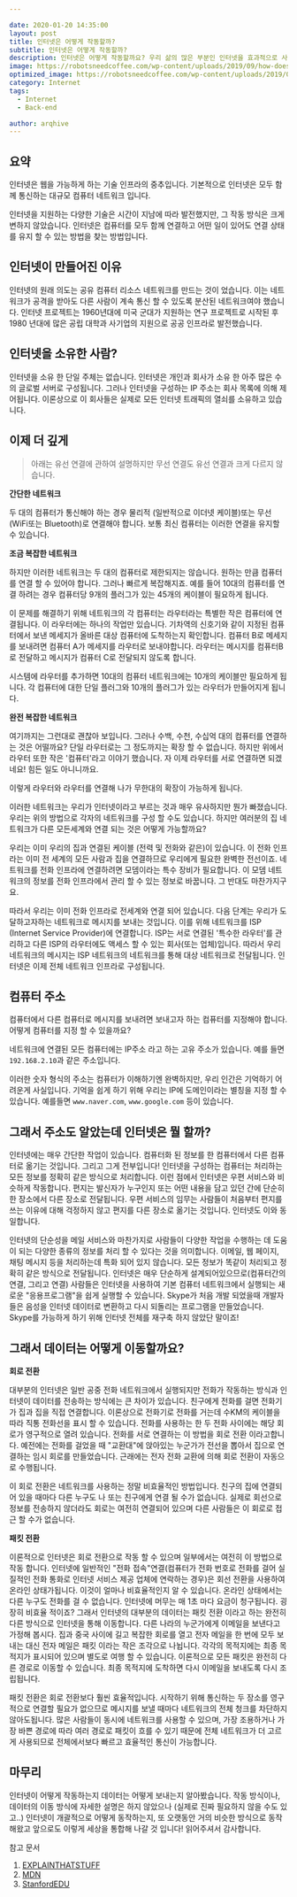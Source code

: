 ```yaml
---

date: 2020-01-20 14:35:00
layout: post
title: 인터넷은 어떻게 작동할까?
subtitle: 인터넷은 어떻게 작동할까?
description: 인터넷은 어떻게 작동할까요? 우리 삶의 많은 부분인 인터넷을 효과적으로 사용하게 위해 충분히 이해해 봅시다.
image: https://robotsneedcoffee.com/wp-content/uploads/2019/09/how-does-the-internet-work.jpg
optimized_image: https://robotsneedcoffee.com/wp-content/uploads/2019/09/how-does-the-internet-work.jpg
category: Internet
tags:
  - Internet
  - Back-end

author: arqhive
---
```


## 요약

인터넷은 웹을 가능하게 하는 기술 인프라의 중추입니다. 기본적으로 인터넷은 모두 함께 통신하는 대규모 컴퓨터 네트워크 입니다.

인터넷을 지원하는 다양한 기술은 시간이 지남에 따라 발전했지만, 그 작동 방식은 크게 변하지 않았습니다. 인터넷은 컴퓨터를 모두 함께 연결하고 어떤 일이 있어도 연결 상태를 유지 할 수 있는 방법을 찾는 방법입니다.

## 인터넷이 만들어진 이유

인터넷의 원래 의도는 공유 컴퓨터 리소스 네트워크를 만드는 것이 었습니다. 이는 네트워크가 공격을 받아도 다른 사람이 계속 통신 할 수 있도록 분산된 네트워크여야 했습니다. 인터넷 프로젝트는 1960년대에 미국 군대가 지원하는 연구 프로젝트로 시작된 후 1980 년대에 많은 공립 대학과 사기업의 지원으로 공공 인프라로 발전했습니다.

## 인터넷을 소유한 사람?

인터넷을 소유 한 단일 주체는 없습니다. 인터넷은 개인과 회사가 소유 한 아주 많은 수의 글로벌 서버로 구성됩니다. 그러나 인터넷을 구성하는 IP 주소는 회사 목록에 의해 제어됩니다. 이론상으로 이 회사들은 실제로 모든 인터넷 트래픽의 열쇠를 소유하고 있습니다.

## 이제 더 깊게

> 아래는 유선 연결에 관하여 설명하지만 무선 연결도 유선 연결과 크게 다르지 않습니다.

**간단한 네트워크**

두 대의 컴퓨터가 통신해야 하는 경우 물리적 (일반적으로 이더넷 케이블)또는 무선(WiFi또는 Bluetooth)로 연결해야 합니다. 보통 최신 컴퓨터는 이러한 연결을 유지할 수 있습니다.

**조금 복잡한 네트워크**

하지만 이러한 네트워크는 두 대의 컴퓨터로 제한되지는 않습니다. 원하는 만큼 컴퓨터를 연결 할 수 있어야 합니다. 그러나 빠르게 복잡해지죠. 예를 들어 10대의 컴퓨터를 연결 하려는 경우 컴퓨터당 9개의 플러그가 있는 45개의 케이블이 필요하게 됩니다.

이 문제를 해결하기 위해 네트워크의 각 컴퓨터는 라우터라는 특별한 작은 컴퓨터에 연결됩니다. 이 라우터에는 하나의 작업만 있습니다. 기차역의 신호기와 같이 지정된 컴퓨터에서 보낸 메세지가 올바른 대상 컴퓨터에 도착하는지 확인합니다. 컴퓨터 B로 메세지를 보내려면 컴퓨터 A가 메세지를 라우터로 보내야합니다. 라우터는 메시지를 컴퓨터B로 전달하고 메시지가 컴퓨터 C로 전달되지 않도록 합니다.

시스템에 라우터를 추가하면 10대의 컴퓨터 네트워크에는 10개의 케이블만 필요하게 됩니다. 각 컴퓨터에 대한 단일 플러그와 10개의 플러그가 있는 라우터가 만들어지게 됩니다.

**완전 복잡한 네트워크**

여기까지는 그런대로 괜찮아 보입니다. 그러나 수백, 수천, 수십억 대의 컴퓨터를 연결하는 것은 어떨까요? 단일 라우터로는 그 정도까지는 확장 할 수 없습니다. 하지만 위에서 라우터 또한 작은 '컴퓨터'라고 이야기 했습니다. 자 이제 라우터를 서로 연결하면 되겠네요! 힘든 일도 아니니까요.

이렇게 라우터와 라우터를 연결해 나가 무한대의 확장이 가능하게 됩니다.

이러한 네트워크는 우리가 인터넷이라고 부르는 것과 매우 유사하지만 뭔가 빠졌습니다. 우리는 위의 방법으로 각자의 네트워크를 구성 할 수도 있습니다. 하지만 여러분의 집 네트워크가 다른 모든세계와 연결 되는 것은 어떻게 가능할까요?

우리는 이미 우리의 집과 연결된 케이블 (전력 및 전화와 같은)이 있습니다. 이 전화 인프라는 이미 전 세계의 모든 사람과 집을 연결하므로 우리에게 필요한 완벽한 전선이죠. 네트워크를 전화 인프라에 연결하려면 모뎀이라는 특수 장비가 필요합니다. 이 모뎀 네트워크의 정보를 전화 인프라에서 관리 할 수 있는 정보로 바꿉니다. 그 반대도 마찬가지구요.

따라서 우리는 이미 전화 인프라로 전세계와 연결 되어 있습니다. 다음 단계는 우리가 도달하고자하는 네트워크로 메시지를 보내는 것입니다. 이를 위해 네트워크를 ISP (Internet Service Provider)에 연결합니다. ISP는 서로 연결된 '특수한 라우터'를 관리하고 다른 ISP의 라우터에도 액세스 할 수 있는 회사(또는 업체)입니다. 따라서 우리 네트워크의 메시지는 ISP 네트워크의 네트워크를 통해 대상 네트워크로 전달됩니다. 인터넷은 이제 전체 네트워크 인프라로 구성됩니다.

## 컴퓨터 주소

컴퓨터에서 다른 컴퓨터로 메시지를 보내려면 보내고자 하는 컴퓨터를 지정해야 합니다. 어떻게 컴퓨터를 지정 할 수 있을까요?

네트워크에 연결된 모든 컴퓨터에는 IP주소 라고 하는 고유 주소가 있습니다. 예를 들면 `192.168.2.10`과 같은 주소입니다.

이러한 숫자 형식의 주소는 컴퓨터가 이해하기엔 완벽하지만, 우리 인간은 기억하기 어려운게 사실입니다. 기억을 쉽게 하기 위해 우리는 IP에 도메인이라는 별칭을 지정 할 수 있습니다. 예를들면 `www.naver.com`, `www.google.com` 등이 있습니다.

## 그래서 주소도 알았는데 인터넷은 뭘 할까?

인터넷에는 매우 간단한 작업이 있습니다. 컴퓨터화 된 정보를 한 컴퓨터에서 다른 컴퓨터로 옮기는 것입니다. 그리고 그게 전부입니다! 인터넷을 구성하는 컴퓨터는 처리하는 모든 정보를 정확히 같은 방식으로 처리합니다. 이런 점에서 인터넷은 우편 서비스와 비슷하게 작동합니다. 편지는 발신자가 누구인지 또는 어떤 내용을 담고 있던 간에 단순히 한 장소에서 다른 장소로 전달됩니다. 우편 서비스의 임무는 사람들이 처음부터 편지를 쓰는 이유에 대해 걱정하지 않고 편지를 다른 장소로 옮기는 것입니다. 인터넷도 이와 동일합니다.

인터넷의 단순성을 메일 서비스와 마찬가지로 사람들이 다양한 작업을 수행하는 데 도움이 되는 다양한 종류의 정보를 처리 할 수 있다는 것을 의미합니다. 이메일, 웹 페이지, 채팅 메시지 등을 처리하는데 특화 되어 있지 않습니다. 모든 정보가 똑같이 처리되고 정확히 같은 방식으로 전달됩니다. 인터넷은 매우 단순하게 설계되어있으므로(컴퓨터간의 연결, 그리고 연결) 사람들은 인터넷을 사용하여 기본 컴퓨터 네트워크에서 실행되는 새로운 "응용프로그램"을 쉽게 실행할 수 있습니다. Skype가 처음 개발 되었을때 개발자들은 음성을 인터넷 데이터로 변환하고 다시 되돌리는 프로그램을 만들었습니다. Skype를 가능하게 하기 위해 인터넷 전체를 재구축 하지 않았단 말이죠!

## 그래서 데이터는 어떻게 이동할까요?

**회로 전환**

대부분의 인터넷은 일반 공중 전화 네트워크에서 실행되지만 전화가 작동하는 방식과 인터넷이 데이터를 전송하는 방식에는 큰 차이가 있습니다. 친구에게 전화를 걸면 전화기가 집과 집을 직접 연결합니다. 이론상으로 전화기로 전화를 거는데 수KM의 케이블을 따라 직통 전화선을 표시 할 수 있습니다. 전화를 사용하는 한 두 전화 사이에는 해당 회로가 영구적으로 열려 있습니다. 전화를 서로 연결하는 이 방법을 회로 전환 이라고합니다. 예전에는 전화를 걸었을 때 "교환대"에 앉아있는 누군가가 전선을 뽑아서 집으로 연결하는 임시 회로를 만들었습니다. 근래에는 전자 전화 교환에 의해 회로 전환이 자동으로 수행됩니다.

이 회로 전환은 네트워크를 사용하는 정말 비효율적인 방법입니다. 친구의 집에 연결되어 있을 때마다 다른 누구도 나 또는 친구에게 연결 될 수가 없습니다. 실제로 회선으로 정보를 전송하지 않더라도 회로는 여전히 연결되어 있으며 다른 사람들은 이 회로로 접근 할 수가 없습니다.

**패킷 전환**

이론적으로 인터넷은 회로 전환으로 작동 할 수 있으며 일부에서는 여전히 이 방법으로 작동 합니다. 인터넷에 일반적인 "전화 접속"연결(컴퓨터가 전화 번호로 전화를 걸어 실질적인 전화 통화로 인터넷 서비스 제공 업체에 연락하는 경우)은 회선 전환을 사용하여 온라인 상태가됩니다. 이것이 얼마나 비효율적인지 알 수 있습니다. 온라인 상태에서는 다른 누구도 전화를 걸 수 없습니다. 인터넷에 머무는 매 1초 마다 요금이 청구됩니다. 굉장히 비효율 적이죠? 그래서 인터넷의 대부분의 데이터는 패킷 전환 이라고 하는 완전히 다른 방식으로 인터넷을 통해 이동합니다. 다른 나라의 누군가에게 이메일을 보낸다고 가정해 봅시다. 집과 중국 사이에 길고 복잡한 회로를 열고 전자 메일을 한 번에 모두 보내는 대신 전자 메일은 패킷 이라는 작은 조각으로 나뉩니다. 각각의 목적지에는 최종 목적지가 표시되어 있으며 별도로 여행 할 수 있습니다. 이론적으로 모든 패킷은 완전히 다른 경로로 이동할 수 있습니다. 최종 목적지에 도착하면 다시 이메일을 보내도록 다시 조립됩니다.

패킷 전환은 회로 전환보다 훨씬 효율적입니다. 시작하기 위해 통신하는 두 장소를 영구적으로 연결할 필요가 없으므로 메시지를 보낼 때마다 네트워크의 전체 청크를 차단하지 않아도됩니다. 많은 사람들이 동시에 네트워크를 사용할 수 있으며, 가장 조용하거나 가장 바쁜 경로에 따라 여러 경로로 패킷이 흐를 수 있기 때문에 전체 네트워크가 더 고르게 사용되므로 전체에서보다 빠르고 효율적인 통신이 가능합니다.

## 마무리

인터넷이 어떻게 작동하는지 데이터는 어떻게 보내는지 알아봤습니다. 작동 방식이나, 데이터의 이동 방식에 자세한 설명은 하지 않았으나 (실제로 진짜 필요하지 않을 수도 있고..) 인터넷이 개괄적으로 어떻게 동작하는지, 또 오랫동안 거의 비슷한 방식으로 동작해왔고 앞으로도 이렇게 세상을 통합해 나갈 것 입니다! 읽어주셔서 감사합니다.

참고 문서

1. [EXPLAINTHATSTUFF](https://www.explainthatstuff.com/internet.html)
2. [MDN](https://developer.mozilla.org/en-US/docs/Learn/Common_questions/How_does_the_Internet_work)
3. [StanfordEDU](https://web.stanford.edu/class/msande91si/www-spr04/readings/week1/InternetWhitepaper.htm)
